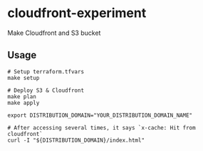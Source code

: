 # cloudfront-experiment

Make Cloudfront and S3 bucket

## Usage

```shell
# Setup terraform.tfvars
make setup

# Deploy S3 & Cloudfront
make plan
make apply
```

```shell
export DISTRIBUTION_DOMAIN="YOUR_DISTRIBUTION_DOMAIN_NAME"

# After accessing several times, it says `x-cache: Hit from cloudfront`
curl -I "${DISTRIBUTION_DOMAIN}/index.html"
```
